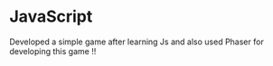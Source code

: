 # JavaScript
Developed a simple game after learning Js and also used Phaser for developing this game !!
